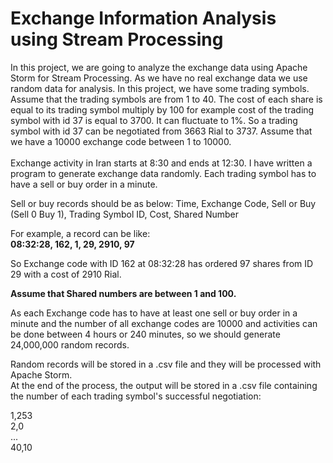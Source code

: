 # Exchange Information Analysis using Stream Processing

In this project, we are going to analyze the exchange data using Apache Storm for Stream Processing. As we have no real exchange data we use random data for analysis. 
In this project, we have some trading symbols. Assume that the trading symbols are from 1 to 40. The cost of each share is equal to its trading symbol multiply by 100 for example cost of the trading symbol with id 37 is equal to 3700. It can fluctuate to 1%. So a trading symbol with id 37 can be negotiated from 3663 Rial to 3737. Assume that we have a 10000 exchange code between 1 to 10000.
<br />
<br />
Exchange activity in Iran starts at 8:30 and ends at 12:30. I have written a program to generate exchange data randomly. Each trading symbol has to have a sell or buy order in a minute.

Sell or buy records should be as below:
Time, Exchange Code, Sell or Buy (Sell 0 Buy 1), Trading Symbol ID, Cost, Shared Number

For example, a record can be like:<br />
**08:32:28, 162, 1, 29, 2910, 97**

So Exchange code with ID 162 at 08:32:28 has ordered 97 shares from ID 29 with a cost of  2910 Rial.

**Assume that Shared numbers are between 1 and 100.**
  
As each Exchange code has to have at least one sell or buy order in a minute and the number of all exchange codes are 10000 and activities can be done between 4 hours or 240 minutes, so we should generate 24,000,000 random records.

Random records will be stored in a .csv file and they will be processed with Apache Storm. <br />
At the end of the process, the output will be stored in a .csv file containing the number of each trading symbol's successful negotiation:

1,253<br />
2,0<br />
...<br />
40,10
